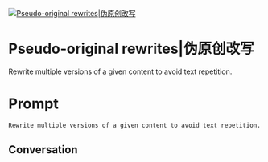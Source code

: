 
[![Pseudo-original rewrites|伪原创改写](https://flow-prompt-covers.s3.us-west-1.amazonaws.com/icon/Minimalist/i10.png)]()
# Pseudo-original rewrites|伪原创改写 
Rewrite multiple versions of a given content to avoid text repetition.

# Prompt

```
Rewrite multiple versions of a given content to avoid text repetition.
```

## Conversation




